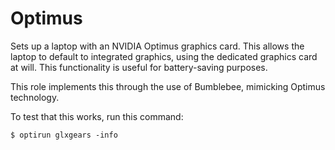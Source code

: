 # Optimus

Sets up a laptop with an NVIDIA Optimus graphics card. This allows the laptop
to default to integrated graphics, using the dedicated graphics card at will.
This functionality is useful for battery-saving purposes.

This role implements this through the use of Bumblebee, mimicking Optimus
technology.

To test that this works, run this command:

```
$ optirun glxgears -info
```

